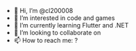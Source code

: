 - 👋 Hi, I’m @cl200008
- 👀 I’m interested in code and games
- 🌱 I’m currently learning Flutter and .NET
- 💞️ I’m looking to collaborate on
- 📫 How to reach me: ?

<!---
cl200008/cl200008 is a ✨ special ✨ repository because its `README.md` (this file) appears on your GitHub profile.
You can click the Preview link to take a look at your changes.
--->
